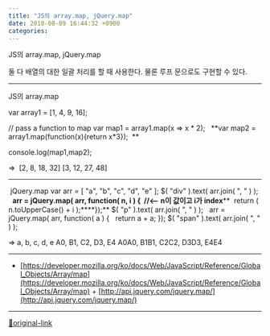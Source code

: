 ```yaml
---
title: "JS의 array.map, jQuery.map"
date: 2018-08-09 16:44:32 +0900
categories: 
---
```

  

JS의 array.map, jQuery.map  

둘 다 배열의 대한 일괄 처리를 할 때 사용한다.
물론 루프 문으로도 구현할 수 있다.
  
  


- - - - - -

JS의 array.map
  

var array1 = [1, 4, 9, 16];
  

// pass a function to map
var map1 = array1.map(x =&gt; x * 2);  
**var map2 = array1.map(function(x){return x*3});  **  

console.log(map1,map2);

=&gt;
 [2, 8, 18, 32] [3, 12, 27, 48]
  
  
- - - - - -

 jQuery.map
var arr = [ "a", "b", "c", "d", "e" ];
$( "div" ).text( arr.join( ", " ) );
 
**arr = jQuery.map( arr, function( n, i ) {  //&lt;-- n이 값이고 i가 index****  return ( n.toUpperCase() + i );****});**
$( "p" ).text( arr.join( ", " ) );
 
arr = jQuery.map( arr, function( a ) {
  return a + a;
});
$( "span" ).text( arr.join( ", " ) );

  

=&gt;
a, b, c, d, e
A0, B1, C2, D3, E4
A0A0, B1B1, C2C2, D3D3, E4E4

  




***
+ [https://developer.mozilla.org/ko/docs/Web/JavaScript/Reference/Global_Objects/Array/map](https://developer.mozilla.org/ko/docs/Web/JavaScript/Reference/Global_Objects/Array/map)  + [http://api.jquery.com/jquery.map/](http://api.jquery.com/jquery.map/)


***
[🔗original-link](http://www.mins01.com/mh/tech/read/1184)